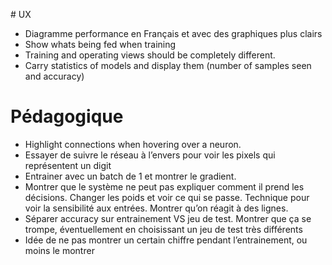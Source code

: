 # UX

- Diagramme performance en Français et avec des graphiques plus clairs
- Show whats being fed when training
- Training and operating views should be completely different.
- Carry statistics of models and display them (number of samples seen and accuracy)

# Pédagogique

- Highlight connections when hovering over a neuron.
- Essayer de suivre le réseau à l’envers pour voir les pixels qui représentent un digit
- Entrainer avec un batch de 1 et montrer le gradient.
- Montrer que le système ne peut pas expliquer comment il prend les décisions. Changer les poids et voir ce qui se passe. Technique pour voir la sensibilité aux entrées. Montrer qu’on réagit à des lignes.
- Séparer accuracy sur entrainement VS jeu de test. Montrer que ça se trompe, éventuellement en choisissant un jeu de test très différents
- Idée de ne pas montrer un certain chiffre pendant l’entrainement, ou moins le montrer
